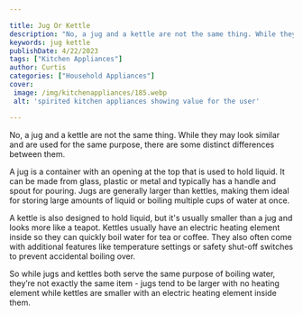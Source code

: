 ```yaml
---

title: Jug Or Kettle
description: "No, a jug and a kettle are not the same thing. While they may look similar and are used for the same purpose, there are some disti...find out now"
keywords: jug kettle
publishDate: 4/22/2023
tags: ["Kitchen Appliances"]
author: Curtis
categories: ["Household Appliances"]
cover: 
 image: /img/kitchenappliances/185.webp
 alt: 'spirited kitchen appliances showing value for the user'

---
```


No, a jug and a kettle are not the same thing. While they may look similar and are used for the same purpose, there are some distinct differences between them. 

A jug is a container with an opening at the top that is used to hold liquid. It can be made from glass, plastic or metal and typically has a handle and spout for pouring. Jugs are generally larger than kettles, making them ideal for storing large amounts of liquid or boiling multiple cups of water at once.

A kettle is also designed to hold liquid, but it's usually smaller than a jug and looks more like a teapot. Kettles usually have an electric heating element inside so they can quickly boil water for tea or coffee. They also often come with additional features like temperature settings or safety shut-off switches to prevent accidental boiling over. 

So while jugs and kettles both serve the same purpose of boiling water, they’re not exactly the same item - jugs tend to be larger with no heating element while kettles are smaller with an electric heating element inside them.
